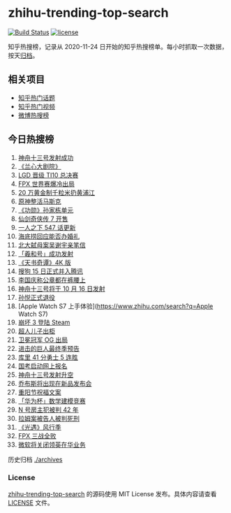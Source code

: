 # zhihu-trending-top-search

[![Build Status](https://github.com/justjavac/zhihu-trending-top-search/workflows/ci/badge.svg?branch=main)](https://github.com/justjavac/zhihu-trending-top-search/actions)
[![license](https://img.shields.io/github/license/justjavac/zhihu-trending-top-search)](https://github.com/justjavac/zhihu-trending-top-search/blob/main/LICENSE)

知乎热搜榜，记录从 2020-11-24 日开始的知乎热搜榜单。每小时抓取一次数据，按天[归档](./archives)。

## 相关项目

- [知乎热门话题](https://github.com/justjavac/zhihu-trending-hot-questions)
- [知乎热门视频](https://github.com/justjavac/zhihu-trending-hot-video)
- [微博热搜榜](https://github.com/justjavac/weibo-trending-hot-search)

## 今日热搜榜

<!-- BEGIN -->
<!-- 最后更新时间 Sat Oct 16 2021 21:16:52 GMT+0800 (China Standard Time) -->

1. [神舟十三号发射成功](https://www.zhihu.com/search?q=神舟十三号)
1. [《兰心大剧院》](https://www.zhihu.com/search?q=兰心大剧院)
1. [LGD 晋级 TI10 总决赛](https://www.zhihu.com/search?q=LGD)
1. [FPX 世界赛爆冷出局](https://www.zhihu.com/search?q=FPX)
1. [20 万黄金制千粒米扔黄浦江](https://www.zhihu.com/search?q=黄金米)
1. [原神整活马斯克](https://www.zhihu.com/search?q=原神)
1. [《功勋》孙家栋单元](https://www.zhihu.com/search?q=功勋)
1. [仙剑奇侠传 7 开售](https://www.zhihu.com/search?q=仙剑奇侠传7)
1. [一人之下 547 话更新](https://www.zhihu.com/search?q=一人之下)
1. [海底捞回应能否办婚礼](https://www.zhihu.com/search?q=海底捞)
1. [北大弑母案吴谢宇亲笔信](https://www.zhihu.com/search?q=吴谢宇)
1. [「羲和号」成功发射](https://www.zhihu.com/search?q=羲和号)
1. [《天书奇谭》4K 版](https://www.zhihu.com/search?q=天书奇谭)
1. [搜狗 15 日正式并入腾讯](https://www.zhihu.com/search?q=搜狗)
1. [李国庆称公章都在裤腰上](https://www.zhihu.com/search?q=李国庆)
1. [神舟十三号将于 10 月 16 日发射](https://www.zhihu.com/search?q=神舟十三)
1. [孙悦正式退役](https://www.zhihu.com/search?q=孙悦)
1. [Apple Watch S7 上手体验](https://www.zhihu.com/search?q=Apple Watch S7)
1. [崩坏 3 登陆 Steam](https://www.zhihu.com/search?q=崩坏3)
1. [超人儿子出柜](https://www.zhihu.com/search?q=超人)
1. [卫冕冠军 OG 出局](https://www.zhihu.com/search?q=og)
1. [进击的巨人最终季预告](https://www.zhihu.com/search?q=进击的巨人)
1. [库里 41 分勇士 5 连胜](https://www.zhihu.com/search?q=库里)
1. [国考启动网上报名](https://www.zhihu.com/search?q=国考)
1. [神舟十三号发射升空](https://www.zhihu.com/search?q=神舟十三号)
1. [乔布斯将出现在新品发布会](https://www.zhihu.com/search?q=乔布斯)
1. [重阳节祝福文案](https://www.zhihu.com/search?q=重阳节文案)
1. [「华为杯」数学建模竞赛](https://www.zhihu.com/search?q=华为杯)
1. [N 号房主犯被判 42 年](https://www.zhihu.com/search?q=N号房)
1. [拉姆案被告人被判死刑](https://www.zhihu.com/search?q=拉姆)
1. [《光遇》风行季](https://www.zhihu.com/search?q=光遇)
1. [FPX 三战全败](https://www.zhihu.com/search?q=FPX)
1. [微软将关闭领英在华业务](https://www.zhihu.com/search?q=领英)

<!-- END -->

历史归档 [./archives](./archives)

### License

[zhihu-trending-top-search](https://github.com/justjavac/zhihu-trending-top-search)
的源码使用 MIT License 发布。具体内容请查看 [LICENSE](./LICENSE) 文件。
